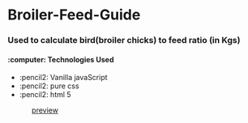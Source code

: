 # Broiler-Feed-Guide

<h3>Used to calculate bird(broiler chicks) to feed ratio (in Kgs)</h3>
<h4> :computer: Technologies Used </h4>
<ul>
  <li>:pencil2: Vanilla javaScript </li>
  <li>:pencil2: pure css </li>
  <li>:pencil2: html 5 </li>
  <ul>
<a href="http://broilerfeedguide.000webhostapp.com/"> preview </a>


